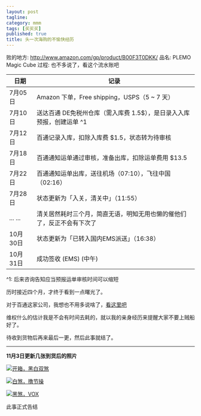 ```yaml
---
layout: post
tagline:
category: mmm
tags: [买买买]
published: true
title: 头一次海购的不愉快经历
---
```


败的地方: <http://www.amazon.com/gp/product/B00F3T0DKK/>
品名: PLEMO Magic Cube
过程: 也不多说了，看这个流水账吧

| 日期     | 记录
| -------- | ------------------------------------------------------------------------------
|  7月05日 | Amazon 下单，Free shipping，USPS（5 ~ 7 天）
|  7月10日 | 送达百通 DE免税州仓库（需入库费 1.5$），是日录入入库预报，创建运单 ^1
|  7月12日 | 百通记录入库，扣除入库费 $1.5，状态转为待审核
|  7月18日 | 百通通知运单通过审核，准备出库，扣除运单费用 $13.5
|  7月22日 | 百通通知运单出库，送往机场（07:10），飞往中国（02:16）
|  7月28日 | 状态更新为「入关，清关中」（11:55）
|  ... ... | 清关居然耗时三个月，简直无语，明知无用也懒的催他们了，反正不会有下次了
| 10月30日 | 状态更新为「已转入国内EMS派送」（16:38）
| 10月31日 | 成功签收 (EMS) (中午)

^1: 后来咨询告知应当预报运单审核时间可以缩短


历时接近四个月，才终于看到一点曙光了。

对于百通这家公司，我想也不用多说啥了，[看这里吧](http://www.happay.com/Page/Transport/Ask.aspx?CompanyID=88&TopicID=109365)

维权什么的估计我是不会有时间去耗的，就以我的亲身经历来提醒大家不要上贼船好了。

待收到货物后再来最后一更，然后此事就结了。


- - -

**11月3日更新几张到货后的照片**

[![开箱，黑白双煞](http://photos-c.ak.instagram.com/hphotos-ak-xap1/1517340_725398067546874_167282729_n.jpg)](http://instagram.com/p/u2TYmcH9M9/)

[![白煞，撸节操](http://photos-c.ak.instagram.com/hphotos-ak-xaf1/10731663_1478194159112194_1494912933_n.jpg)](http://instagram.com/p/u2TYmcH9M9/)

[![黑煞，VOX](http://photos-e.ak.instagram.com/hphotos-ak-xaf1/10727629_580327388761604_397379746_n.jpg)](http://instagram.com/p/u2TYmcH9M9/)

此事正式告结



